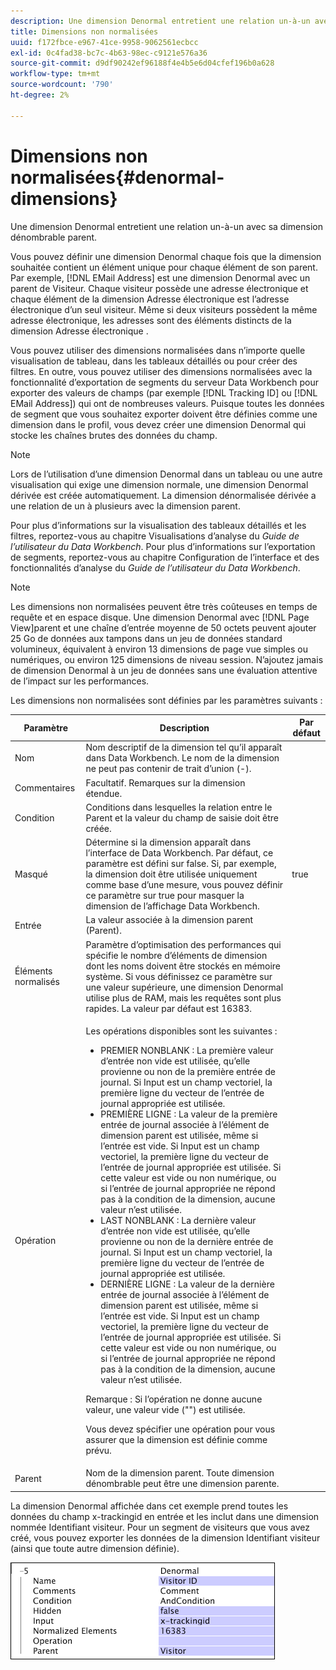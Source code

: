 ```yaml
---
description: Une dimension Denormal entretient une relation un-à-un avec sa dimension dénombrable parent.
title: Dimensions non normalisées
uuid: f172fbce-e967-41ce-9958-9062561ecbcc
exl-id: 0c4fad38-bc7c-4b63-98ec-c9121e576a36
source-git-commit: d9df90242ef96188f4e4b5e6d04cfef196b0a628
workflow-type: tm+mt
source-wordcount: '790'
ht-degree: 2%

---
```


# Dimensions non normalisées{#denormal-dimensions}

Une dimension Denormal entretient une relation un-à-un avec sa dimension dénombrable parent.

Vous pouvez définir une dimension Denormal chaque fois que la dimension souhaitée contient un élément unique pour chaque élément de son parent. Par exemple, [!DNL EMail Address] est une dimension Denormal avec un parent de Visiteur. Chaque visiteur possède une adresse électronique et chaque élément de la dimension Adresse électronique est l’adresse électronique d’un seul visiteur. Même si deux visiteurs possèdent la même adresse électronique, les adresses sont des éléments distincts de la dimension Adresse électronique .

Vous pouvez utiliser des dimensions normalisées dans n’importe quelle visualisation de tableau, dans les tableaux détaillés ou pour créer des filtres. En outre, vous pouvez utiliser des dimensions normalisées avec la fonctionnalité d’exportation de segments du serveur Data Workbench pour exporter des valeurs de champs (par exemple [!DNL Tracking ID] ou [!DNL EMail Address]) qui ont de nombreuses valeurs. Puisque toutes les données de segment que vous souhaitez exporter doivent être définies comme une dimension dans le profil, vous devez créer une dimension Denormal qui stocke les chaînes brutes des données du champ.

>[!NOTE]
>
>Lors de l’utilisation d’une dimension Denormal dans un tableau ou une autre visualisation qui exige une dimension normale, une dimension Denormal dérivée est créée automatiquement. La dimension dénormalisée dérivée a une relation de un à plusieurs avec la dimension parent.

Pour plus d’informations sur la visualisation des tableaux détaillés et les filtres, reportez-vous au chapitre Visualisations d’analyse du *Guide de l’utilisateur du Data Workbench*. Pour plus d’informations sur l’exportation de segments, reportez-vous au chapitre Configuration de l’interface et des fonctionnalités d’analyse du *Guide de l’utilisateur du Data Workbench*.

>[!NOTE]
>
>Les dimensions non normalisées peuvent être très coûteuses en temps de requête et en espace disque. Une dimension Denormal avec [!DNL Page View]parent et une chaîne d’entrée moyenne de 50 octets peuvent ajouter 25 Go de données aux tampons dans un jeu de données standard volumineux, équivalent à environ 13 dimensions de page vue simples ou numériques, ou environ 125 dimensions de niveau session. N’ajoutez jamais de dimension Denormal à un jeu de données sans une évaluation attentive de l’impact sur les performances.

Les dimensions non normalisées sont définies par les paramètres suivants :

<table id="table_532AD791E39B4CF296FFA1C33FB8302E"> 
 <thead> 
  <tr> 
   <th colname="col1" class="entry"> Paramètre </th> 
   <th colname="col2" class="entry"> Description </th> 
   <th colname="col3" class="entry"> Par défaut </th> 
  </tr> 
 </thead>
 <tbody> 
  <tr> 
   <td colname="col1"> Nom </td> 
   <td colname="col2"> Nom descriptif de la dimension tel qu’il apparaît dans Data Workbench. Le nom de la dimension ne peut pas contenir de trait d’union (-). </td> 
   <td colname="col3"> </td> 
  </tr> 
  <tr> 
   <td colname="col1"> Commentaires </td> 
   <td colname="col2"> Facultatif. Remarques sur la dimension étendue. </td> 
   <td colname="col3"> </td> 
  </tr> 
  <tr> 
   <td colname="col1"> Condition </td> 
   <td colname="col2"> Conditions dans lesquelles la relation entre le Parent et la valeur du champ de saisie doit être créée. </td> 
   <td colname="col3"> </td> 
  </tr> 
  <tr> 
   <td colname="col1"> Masqué </td> 
   <td colname="col2"> Détermine si la dimension apparaît dans l’interface de Data Workbench. Par défaut, ce paramètre est défini sur false. Si, par exemple, la dimension doit être utilisée uniquement comme base d’une mesure, vous pouvez définir ce paramètre sur true pour masquer la dimension de l’affichage Data Workbench. </td> 
   <td colname="col3"> true </td> 
  </tr> 
  <tr> 
   <td colname="col1"> Entrée </td> 
   <td colname="col2"> La valeur associée à la dimension parent (Parent). </td> 
   <td colname="col3"> </td> 
  </tr> 
  <tr> 
   <td colname="col1"> Éléments normalisés </td> 
   <td colname="col2"> Paramètre d’optimisation des performances qui spécifie le nombre d’éléments de dimension dont les noms doivent être stockés en mémoire système. Si vous définissez ce paramètre sur une valeur supérieure, une dimension Denormal utilise plus de RAM, mais les requêtes sont plus rapides. La valeur par défaut est 16383. </td> 
   <td colname="col3"> </td> 
  </tr> 
  <tr> 
   <td colname="col1"> Opération </td> 
   <td colname="col2"> <p>Les opérations disponibles sont les suivantes : </p> <p> 
     <ul id="ul_CCDC45838A3941BD949B6D21EA0492B3"> 
      <li id="li_F33898192A82437692B5C15684EFCF64"> PREMIER NONBLANK : La première valeur d’entrée non vide est utilisée, qu’elle provienne ou non de la première entrée de journal. Si <span class="wintitle"> Input</span> est un champ vectoriel, la première ligne du vecteur de l’entrée de journal appropriée est utilisée. </li> 
      <li id="li_4ADD0A368BB74B64AD29126C8E7B333F"> PREMIÈRE LIGNE : La valeur de la première entrée de journal associée à l’élément de dimension parent est utilisée, même si l’entrée est vide. Si <span class="wintitle"> Input</span> est un champ vectoriel, la première ligne du vecteur de l’entrée de journal appropriée est utilisée. Si cette valeur est vide ou non numérique, ou si l’entrée de journal appropriée ne répond pas à la condition de la dimension, aucune valeur n’est utilisée. </li> 
      <li id="li_C93CA22ADA634F21A6488BB3BEE7CB23"> LAST NONBLANK : La dernière valeur d’entrée non vide est utilisée, qu’elle provienne ou non de la dernière entrée de journal. Si <span class="wintitle"> Input</span> est un champ vectoriel, la première ligne du vecteur de l’entrée de journal appropriée est utilisée. </li> 
      <li id="li_2FFE585521B14FE5ABBF66AAC47F22C4"> DERNIÈRE LIGNE : La valeur de la dernière entrée de journal associée à l’élément de dimension parent est utilisée, même si l’entrée est vide. Si <span class="wintitle"> Input</span> est un champ vectoriel, la première ligne du vecteur de l’entrée de journal appropriée est utilisée. Si cette valeur est vide ou non numérique, ou si l’entrée de journal appropriée ne répond pas à la condition de la dimension, aucune valeur n’est utilisée. </li> 
     </ul> </p> <p> <p>Remarque :  Si l’opération ne donne aucune valeur, une valeur vide ("") est utilisée. </p> </p> <p> Vous devez spécifier une opération pour vous assurer que la dimension est définie comme prévu. </p> </td> 
   <td colname="col3"> </td> 
  </tr> 
  <tr> 
   <td colname="col1"> Parent </td> 
   <td colname="col2"> Nom de la dimension parent. Toute dimension dénombrable peut être une dimension parente. </td> 
   <td colname="col3"> </td> 
  </tr> 
 </tbody> 
</table>

La dimension Denormal affichée dans cet exemple prend toutes les données du champ x-trackingid en entrée et les inclut dans une dimension nommée Identifiant visiteur. Pour un segment de visiteurs que vous avez créé, vous pouvez exporter les données de la dimension Identifiant visiteur (ainsi que toute autre dimension définie).

![](assets/cfg_Transformation_Dim_Denormal.png)
